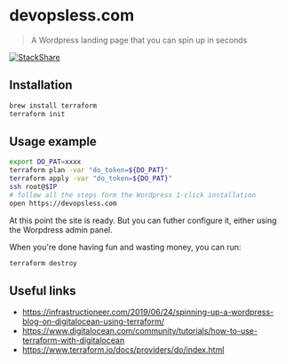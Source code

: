 # devopsless.com

> A Wordpress landing page that you can spin up in seconds

[![StackShare](http://img.shields.io/badge/tech-stack-0690fa.svg?style=flat)](https://stackshare.io/louisguitton/devopsless-com)

## Installation

```sh
brew install terraform
terraform init
```

## Usage example

```sh
export DO_PAT=xxxx
terraform plan -var "do_token=${DO_PAT}"
terraform apply -var "do_token=${DO_PAT}"
ssh root@$IP
# follow all the steps form the Wordpress 1-click installation
open https://devopsless.com
```

At this point the site is ready. But you can futher configure it,
either using the Worpdress admin panel.

When you're done having fun and wasting money, you can run:

```sh
terraform destroy
```

## Useful links

- https://infrastructioneer.com/2019/06/24/spinning-up-a-wordpress-blog-on-digitalocean-using-terraform/
- https://www.digitalocean.com/community/tutorials/how-to-use-terraform-with-digitalocean
- https://www.terraform.io/docs/providers/do/index.html
